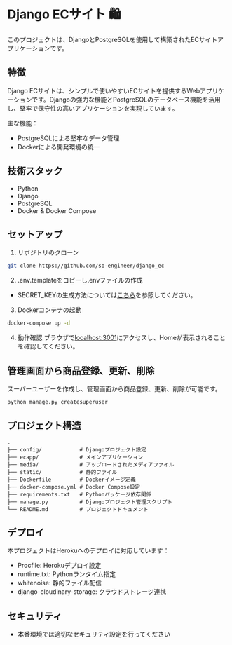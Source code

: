 # Django ECサイト 🛍️

このプロジェクトは、DjangoとPostgreSQLを使用して構築されたECサイトアプリケーションです。

## 特徴

Django ECサイトは、シンプルで使いやすいECサイトを提供するWebアプリケーションです。Djangoの強力な機能とPostgreSQLのデータベース機能を活用し、堅牢で保守性の高いアプリケーションを実現しています。

主な機能：
- PostgreSQLによる堅牢なデータ管理
- Dockerによる開発環境の統一

## 技術スタック

- Python
- Django
- PostgreSQL
- Docker & Docker Compose

## セットアップ

1. リポジトリのクローン

```bash
git clone https://github.com/so-engineer/django_ec
```

2. .env.templateをコピーし.envファイルの作成

- SECRET_KEYの生成方法については[こちら](https://noauto-nolife.com/post/django-secret-key-regenerate/)を参照してください。

3. Dockerコンテナの起動
```bash
docker-compose up -d
```

4. 動作確認
ブラウザで[localhost:3001](http://localhost:3001)にアクセスし、Homeが表示されることを確認してください。

## 管理画面から商品登録、更新、削除
スーパーユーザーを作成し、管理画面から商品登録、更新、削除が可能です。
```bash
python manage.py createsuperuser
```

## プロジェクト構造

```
.
├── config/            # Djangoプロジェクト設定
├── ecapp/             # メインアプリケーション
├── media/             # アップロードされたメディアファイル
├── static/            # 静的ファイル
├── Dockerfile         # Dockerイメージ定義
├── docker-compose.yml # Docker Compose設定
├── requirements.txt   # Pythonパッケージ依存関係
├── manage.py          # Djangoプロジェクト管理スクリプト
└── README.md          # プロジェクトドキュメント
```

## デプロイ

本プロジェクトはHerokuへのデプロイに対応しています：
- Procfile: Herokuデプロイ設定
- runtime.txt: Pythonランタイム指定
- whitenoise: 静的ファイル配信
- django-cloudinary-storage: クラウドストレージ連携

## セキュリティ

- 本番環境では適切なセキュリティ設定を行ってください